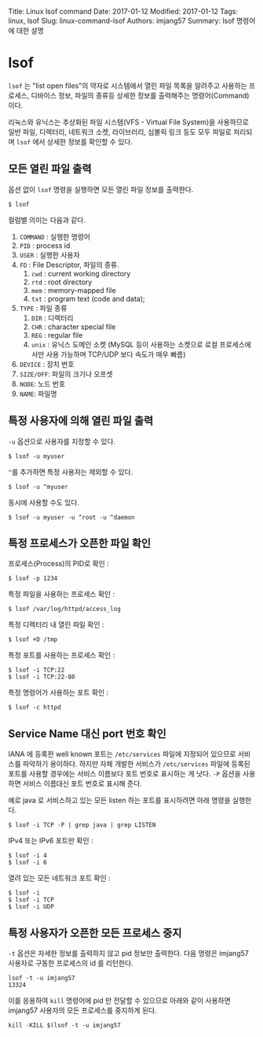Title: Linux lsof command
Date: 2017-01-12
Modified: 2017-01-12
Tags: linux, lsof
Slug: linux-command-lsof
Authors: imjang57
Summary: lsof 명령어에 대한 설명

# lsof

`lsof` 는 "list open files"의 약자로 시스템에서 열린 파일 목록을 알려주고 사용하는 프로세스, 디바이스 정보, 파일의 종류등 상세한 정보를 출력해주는 명령어(Command)이다.

리눅스와 유닉스는 추상화된 파일 시스템(VFS - Virtual File System)을 사용하므로 일반 파일, 디렉터리, 네트워크 소켓, 라이브러리, 심볼릭 링크 등도 모두 파일로 처리되며 `lsof` 에서 상세한 정보를 확인할 수 있다.

## 모든 열린 파일 출력

옵션 없이 `lsof` 명령을 실행하면 모든 열린 파일 정보를 출력한다.

```
$ lsof
```

컬럼별 의미는 다음과 같다.

1. `COMMAND` : 실행한 명령어
2. `PID` : process id
3. `USER` : 실행한 사용자
4. `FD` : File Descriptor, 파일의 종류. 
    1. `cwd` : current working directory
    2. `rtd` : root directory
    3. `mem` : memory-mapped file
    4. `txt` : program text (code and data);
5. `TYPE` : 파일 종류
    1. `DIR` : 디렉터리
    2. `CHR` :  character special file
    3. `REG` : regular file
    4. `unix` : 유닉스 도메인 소켓 (MySQL 등이 사용하는 소켓으로 로컬 프로세스에서만 사용 가능하며 TCP/UDP 보다 속도가 매우 빠름)
6. `DEVICE` : 장치 번호
7. `SIZE/OFF`: 파일의 크기나 오프셋
8. `NODE`: 노드 번호
9. `NAME`:  파일명

## 특정 사용자에 의해 열린 파일 출력

`-u` 옵션으로 사용자를 지정할 수 있다.

```
$ lsof -u myuser
```

`^`를 추가하면 특정 사용자는 제외할 수 있다.

```
$ lsof -u ^myuser
```

동시에 사용할 수도 있다.

```
$ lsof -u myuser -u ^root -u ^daemon
```

## 특정 프로세스가 오픈한 파일 확인

프로세스(Process)의 PID로 확인 :

```
$ lsof -p 1234
```

특정 파일을 사용하는 프로세스 확인 :

```
$ lsof /var/log/httpd/access_log
```

특정 디렉터리 내 열린 파일 확인 :

```
$ lsof +D /tmp
```

특정 포트를 사용하는 프로세스 확인 :

```
$ lsof -i TCP:22
$ lsof -i TCP:22-80
```

특정 명령어가 사용하는 포트 확인 :

```
$ lsof -c httpd
```

## Service Name 대신 port 번호 확인

IANA 에 등록한 well known 포트는 `/etc/services` 파일에 지정되어 있으므로 서비스를 파악하기 용이하다. 하지만 자체 개발한 서비스가 `/etc/services` 파일에 등록된 포트를 사용할 경우에는 서비스 이름보다 포트 번호로 표시하는 게 낫다. `-P` 옵션을 사용하면 서비스 이름대신 포트 번호로 표시해 준다.

예로 java 로 서비스하고 있는 모든 listen 하는 포트를 표시하려면 아래 명령을 실행한다.

```
$ lsof -i TCP -P | grep java | grep LISTEN
```

IPv4 또는 IPv6 포트만 확인 :

```
$ lsof -i 4
$ lsof -i 6
```

열려 있는 모든 네트워크 포트 확인 :

```
$ lsof -i
$ lsof -i TCP
$ lsof -i UDP
```

## 특정 사용자가 오픈한 모든 프로세스 중지

`-t` 옵션은 자세한 정보를 출력하지 않고 pid 정보만 출력한다. 다음 명령은 imjang57 사용자로 구동한 프로세스의 id 를 리턴한다.

```
lsof -t -u imjang57
13324
```

이를 응용하여 `kill` 명령어에 pid 만 전달할 수 있으므로 아래와 같이 사용하면 imjang57 사용자의 모든 프로세스를 중지하게 된다.

```
kill -KILL $(lsof -t -u imjang57
```
